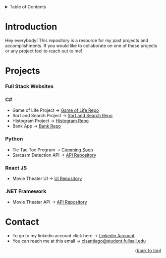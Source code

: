 <!-- TABLE OF CONTENTS -->
<details>
  <summary>Table of Contents</summary>
  <ol>
    <li>
      <a href="#introduction">Introduction</a>
    </li>
    <li>
          <a href="#projects">Projects</a>
          <ul> 
            <li><a href="#full-stack-websites">Full Stack Websites</a></li>
            <li><a href="#c">C#</a></li>
            <li><a href="#python">Python</a></li>
            <li><a href="#react-js">React JS</a></li>
            <li><a href="#net-framework">.NET Framework</a></li>
        </ul>
    </li>
    <li><a href="#contact">Contact</a></li>
  </ol>
</details>

# Introduction
Hey everybody! This repository is a resource for my past projects and accomplishments. If you would like
to collaborate on one of these projects or any project feel to reach out to me!

# Projects

### Full Stack Websites

### C#
- Game of Life Project -> [Game of Life Repo](https://github.com/Carlosvann45/GameOfLifeProject/tree/main)
- Sort and Search Project -> [Sort and Search Repo](https://github.com/Carlosvann45/Sort-and-Search)
- Histogram Project -> [Histogram Repo](https://github.com/Carlosvann45/Histogram-Project)
- Bank App -> [Bank Repo](https://github.com/Carlosvann45/Bank-Application)

### Python
- Tic Tac Toe Program -> [Comming Soon]()
- Sarcasm Detection API -> [API Repository](https://github.com/Carlosvann45/sarcasmAPI)

### React JS
- Movie Theater UI -> [UI Repository](https://github.com/Carlosvann45/Movie-Theater-UI)

### .NET Framework
- Movie Theater API -> [API Repository](https://github.com/Carlosvann45/Movie-Theater-API)

# Contact
- To go to my linkedin account click here -> [Linkedin Account](https://www.linkedin.com/in/carlos-santiago-b53967224/)
- You can reach me at this email -> clsantiago@student.fullsail.edu

<p align="right">(<a href="#top">back to top</a>)</p>
